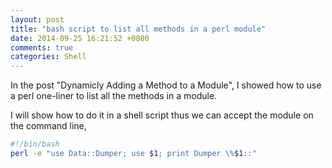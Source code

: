 ```yaml
---
layout: post
title: "bash script to list all methods in a perl module"
date: 2014-09-25 16:21:52 +0800
comments: true
categories: Shell 
---
```

In the post "Dynamicly Adding a Method to a Module", I showed how to use a perl one-liner to list all the methods in a module.  

I will show how to do it in a shell script thus we can accept the module on the command line, 

```sh
#!/bin/bash
perl -e "use Data::Dumper; use $1; print Dumper \%$1::"
```


